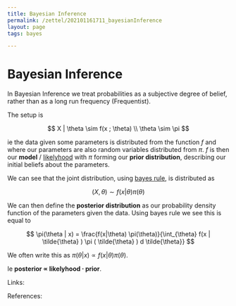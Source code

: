 ```yaml
---
title: Bayesian Inference
permalink: /zettel/202101161711_bayesianInference
layout: page
tags: bayes

---
```

# Bayesian Inference

In Bayesian Inference we treat probabilities as a subjective degree of belief, rather than as a long run frequency (Frequentist).

The setup is 

$$
X | \theta \sim f(x ; \theta) \\
\theta \sim \pi
$$

ie the data given some parameters is distributed from the function $f$ and where our parameters are also random variables distributed from $\pi$. $f$ is 
then our **model** / [likelyhood](202101091603_probabilityLikelyhood) with $\pi$ forming our **prior distribution**, describing our initial beliefs about the parameters.

We can see that the joint distribution, using [bayes rule](202012221450_bayesRules), is distributed as 

$$
(X, \theta ) \sim f(x| \theta) \pi(\theta)
$$

We can then define the **posterior distribution** as our probability density function of the parameters given the data. Using 
bayes rule we see this is equal to

$$
\pi(\theta | x) = \frac{f(x|\theta) \pi(\theta)}{\int_{\theta} f(x | \tilde{\theta} ) \pi ( \tilde{\theta} ) d \tilde{\theta}}
$$

We often write this as $\pi(\theta \vert x ) \propto f(x \vert \theta) \pi(\theta)$. 

Ie **posterior $\propto$ likelyhood $\cdot$ prior**.


Links: 

References: 

